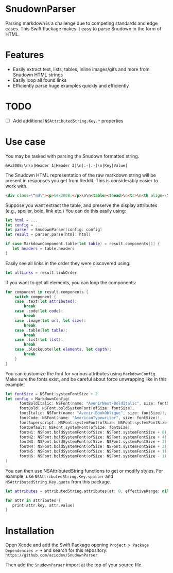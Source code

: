 # SnudownParser
Parsing markdown is a challenge due to competing standards and edge cases. This Swift Package makes it easy to parse Snudown in the form of HTML.

# Features
* Easily extract text, lists, tables, inline images/gifs and more from Snudown HTML strings
* Easily loop all found links
* Efficiently parse huge examples quickly and efficiently

# TODO
- [ ] Add additional `NSAttributedString.Key.*` properties

# Use case
You may be tasked with parsing the Snudown formatted string.
```
&#x200B;\n\n|Header 1|Header 2|\n|:-|:-|\n|Key|Value|
```

The Snudown HTML representation of the raw markdown string will be present in responses you get from Reddit. This is considerably easier to work with.
```html
<div class=\"md\"><p>&#x200B;</p>\n\n<table><thead>\n<tr>\n<th align=\"left\">Header 1</th>\n<th align=\"left\">Header 2</th>\n</tr>\n</thead><tbody>\n<tr>\n<td align=\"left\">Key</td>\n<td align=\"left\">Value</td>\n</tr>\n</tbody></table>\n</div>
```

Suppose you want extract the table, and preserve the display attributes (e.g., spoiler, bold, link etc.) You can do this easily using:

```swift
let html = ...
let config = ...
let parser = SnudownParser(config: config)
let result = parser.parse(html: html)

if case MarkdownComponent.table(let table) = result.components[1] {
   let headers = table.headers
}
```

Easily see all links in the order they were discovered using:
```swift
let allLinks = result.linkOrder
```

If you want to get all elements, you can loop the components:
```swift
for component in result.components {
    switch component {
    case .text(let attributed):
        break
    case .code(let code):
        break
    case .image(let url, let size):
        break
    case .table(let table):
        break
    case .list(let list):
        break
    case .blockquote(let elements, let depth):
        break
    }
}
```

You can customize the font for various attributes using `MarkdownConfig`. Make sure the fonts exist, and be careful about force unwrapping like in this example!
```swift
let fontSize = NSFont.systemFontSize + 2
let config = MarkdownConfig(
      fontBoldItalic: NSFont(name: "AvenirNext-BoldItalic", size: fontSize)!,
      fontBold: NSFont.boldSystemFont(ofSize: fontSize),
      fontItalic: NSFont(name: "Avenir-BookOblique", size: fontSize)!,
      fontCode: NSFont(name: "AmericanTypewriter", size: fontSize)!,
      fontSuperscript: NSFont.systemFont(ofSize: NSFont.systemFontSize - 2),
      fontDefault: NSFont.systemFont(ofSize: fontSize),
      fontH1: NSFont.boldSystemFont(ofSize: NSFont.systemFontSize + 6),
      fontH2: NSFont.boldSystemFont(ofSize: NSFont.systemFontSize + 4),
      fontH3: NSFont.boldSystemFont(ofSize: NSFont.systemFontSize + 3),
      fontH4: NSFont.boldSystemFont(ofSize: NSFont.systemFontSize + 2),
      fontH5: NSFont.boldSystemFont(ofSize: NSFont.systemFontSize + 1),
      fontH6: NSFont.boldSystemFont(ofSize: NSFont.systemFontSize - 1)
)
```

You can then use NSAttributedString functions to get or modify styles. For example, use `NSAttributedString.Key.spoiler` and `NSAttributedString.Key.quote` from this package.
```swift
let attributes = attributedString.attributes(at: 0, effectiveRange: nil)

for attr in attributes {
   print(attr.key, attr.value)
}
```

# Installation
Open Xcode and add the Swift Package opening `Project > Package Dependencies > +` and search for this repository: `https://github.com/aciodev/SnudownParser`

Then add the `SnudownParser` import at the top of your source file.
